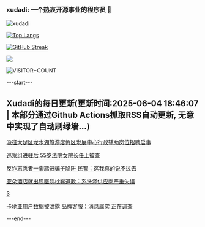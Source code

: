 ### xudadi: 一个热衷开源事业的程序员 👋

![xudadi](https://github-readme-stats-git-masterorgs-github-readme-stats-team.vercel.app/api?username=xudadi)

[![Top Langs](https://github-readme-stats.vercel.app/api/top-langs/?username=xudadi)](https://github.com/anuraghazra/github-readme-stats)

[![GitHub Streak](https://streak-stats.demolab.com?user=xudadi&locale=zh_Hans)](https://git.io/streak-stats)

![](https://raw.githubusercontent.com/xudadi/xudadi/main/assets/github-contribution-grid-snake.svg)

![VISITOR+COUNT](https://komarev.com/ghpvc/?username=xudadi&label=VISITOR+COUNT)


---start---

## Xudadi的每日更新(更新时间:2025-06-04 18:46:07 | 本部分通过Github Actions抓取RSS自动更新, 无意中实现了自动刷绿墙...)

[派往大足区龙水湖旅游度假区发展中心行政辅助岗位招聘启事](https://www.gongkaoleida.com/article/2431621)

[巡察组进驻后 55岁法院女院长任上被查](https://m.163.com/news/article/K176I4LL055040N3.html)

[反诈志愿者一脚踏进骗子陷阱 民警：这我真的说不过去](https://m.163.com/news/article/K12IH36N0514EGPO.html)

[亚朵酒店就出现医院枕套道歉：系洗涤供应商严重失误](https://m.163.com/news/article/K174VO0D0534A4SC.html)

[3](https://m.163.com/touch/news/sub/domestic)

[卡地亚用户数据被泄露 品牌客服：消息属实 正在调查](https://m.163.com/news/article/K1745HF80512B07B.html)

---end---
